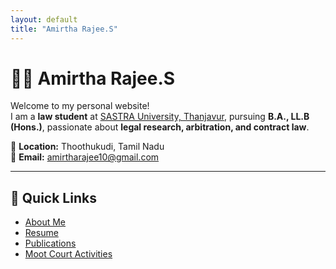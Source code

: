 ```yaml
---
layout: default
title: "Amirtha Rajee.S"
---
```


# 👩‍⚖️ Amirtha Rajee.S  

Welcome to my personal website!  
I am a **law student** at [SASTRA University, Thanjavur](https://www.sastra.edu), pursuing **B.A., LL.B (Hons.)**, passionate about **legal research, arbitration, and contract law**.  

📍 **Location:** Thoothukudi, Tamil Nadu  
📧 **Email:** [amirtharajee10@gmail.com](mailto:amirtharajee10@gmail.com)  

---

## 🔹 Quick Links
- [About Me](about.md)  
- [Resume](resume.md)  
- [Publications](resume.md#paper-publications)  
- [Moot Court Activities](resume.md#moot-court-activities)  

